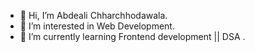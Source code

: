 - 👋 Hi, I’m Abdeali Chharchhodawala.
- 👀 I’m interested in Web Development.
- 🌱 I’m currently learning Frontend development || DSA .


<!---
Abdeali099/Abdeali099 is a ✨ special ✨ repository because its `README.md` (this file) appears on your GitHub profile.
You can click the Preview link to take a look at your changes.
--->
